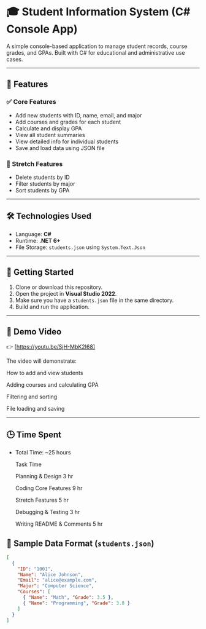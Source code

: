 ﻿# 🎓 Student Information System (C# Console App)

A simple console-based application to manage student records, course grades, and GPAs. Built with C# for educational and administrative use cases.

---

## 📌 Features

### ✅ Core Features
- Add new students with ID, name, email, and major
- Add courses and grades for each student
- Calculate and display GPA
- View all student summaries
- View detailed info for individual students
- Save and load data using JSON file

### 🌟 Stretch Features
- Delete students by ID
- Filter students by major
- Sort students by GPA

---

## 🛠 Technologies Used
- Language: **C#**
- Runtime: **.NET 6+**
- File Storage: `students.json` using `System.Text.Json`

---

## 🚀 Getting Started

1. Clone or download this repository.
2. Open the project in **Visual Studio 2022**.
3. Make sure you have a `students.json` file in the same directory.
4. Build and run the application.

---
## 🎥 Demo Video
👉 [https://youtu.be/SjH-MbK2I68]

The video will demonstrate:

How to add and view students

Adding courses and calculating GPA

Filtering and sorting

File loading and saving

--- 
## 🕒 Time Spent
- Total Time: ~25 hours

    Task	                 Time

    Planning & Design	     3 hr

    Coding Core Features     9 hr

    Stretch Features	     5 hr

    Debugging & Testing	     3 hr

    Writing README & Comments 5 hr


## 📄 Sample Data Format (`students.json`)

```json
[
  {
    "ID": "1001",
    "Name": "Alice Johnson",
    "Email": "alice@example.com",
    "Major": "Computer Science",
    "Courses": [
      { "Name": "Math", "Grade": 3.5 },
      { "Name": "Programming", "Grade": 3.8 }
    ]
  }
]
